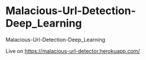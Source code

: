 # Malacious-Url-Detection-Deep_Learning
Malacious-Url-Detection-Deep_Learning


Live on https://malacious-url-detector.herokuapp.com/
